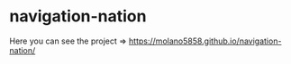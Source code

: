 # navigation-nation

Here you can see the project => https://molano5858.github.io/navigation-nation/
